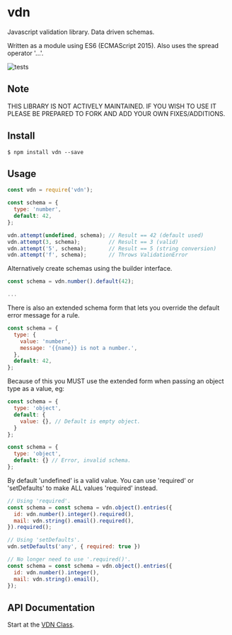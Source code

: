 # vdn

Javascript validation library. Data driven schemas.

Written as a module using ES6 (ECMAScript 2015). Also uses the spread operator '...'.

![tests](https://github.com/stuartmcmahon/vdn/workflows/tests/badge.svg?branch=master)

## Note

THIS LIBRARY IS NOT ACTIVELY MAINTAINED. IF YOU WISH TO USE IT PLEASE BE PREPARED TO FORK AND ADD YOUR OWN FIXES/ADDITIONS.

## Install

```console
$ npm install vdn --save
```

## Usage

```js
const vdn = require('vdn');

const schema = {
  type: 'number',
  default: 42,
};

vdn.attempt(undefined, schema); // Result == 42 (default used)
vdn.attempt(3, schema);         // Result == 3 (valid)
vdn.attempt('5', schema);       // Result == 5 (string conversion)
vdn.attempt('f', schema);       // Throws ValidationError
```

Alternatively create schemas using the builder interface.

```js
const schema = vdn.number().default(42);

...
```

There is also an extended schema form that lets you override the default error message for a rule.

```js
const schema = {
  type: {
    value: 'number',
    message: '{{name}} is not a number.',
  },
  default: 42,
};
```

Because of this you MUST use the extended form when passing an object type as a value, eg:

```js
const schema = {
  type: 'object',
  default: {
    value: {}, // Default is empty object.
  }
};
```

```js
const schema = {
  type: 'object',
  default: {} // Error, invalid schema.
};
```

By default 'undefined' is a valid value. You can use 'required' or 'setDefaults' to make ALL values 'required' instead.

```js
// Using 'required'.
const schema = const schema = vdn.object().entries({
  id: vdn.number().integer().required(),
  mail: vdn.string().email().required(),
}).required();
```

```js
// Using 'setDefaults'.
vdn.setDefaults('any', { required: true })

// No longer need to use '.required()'.
const schema = const schema = vdn.object().entries({
  id: vdn.number().integer(),
  mail: vdn.string().email(),
});
```

## API Documentation

Start at the [VDN Class](https://stuartmcmahon.github.io/vdn/VDN.html).
